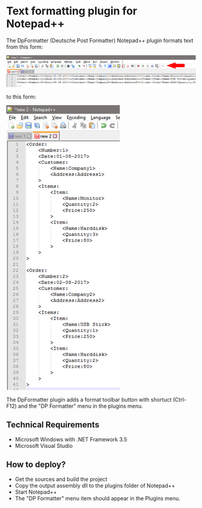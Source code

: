 # Text formatting plugin for Notepad++
The DpFormatter (Deutsche Post Formatter) Notepad++ plugin formats text from this form:

<p align="left">
  <img alt="DpFormat" src="https://github.com/FarisFAhmed/NppDpFormatPlugin/blob/master/NppFormatPluginGithub/ReadMe/Unformatted.png">
</p>

to this form:

<p align="left">
  <img alt="DpFormat" src="https://github.com/FarisFAhmed/NppDpFormatPlugin/blob/master/NppFormatPluginGithub/ReadMe/Formatted.png">
</p>

The DpFormatter plugin adds a format toolbar button with shortuct (Ctrl-F12) and the "DP Formatter" menu in the plugins menu.

## Technical Requirements
* Microsoft Windows with .NET Framework 3.5
* Microsoft Visual Studio

## How to deploy?
* Get the sources and build the project
* Copy the output assembly dll to the plugins folder of Notepad++
* Start Notepad++
* The "DP Formatter" menu item should appear in the Plugins menu.
